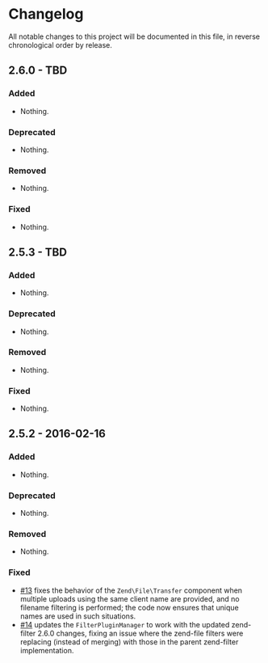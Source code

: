 # Changelog

All notable changes to this project will be documented in this file, in reverse chronological order by release.

## 2.6.0 - TBD

### Added

- Nothing.

### Deprecated

- Nothing.

### Removed

- Nothing.

### Fixed

- Nothing.

## 2.5.3 - TBD

### Added

- Nothing.

### Deprecated

- Nothing.

### Removed

- Nothing.

### Fixed

- Nothing.

## 2.5.2 - 2016-02-16

### Added

- Nothing.

### Deprecated

- Nothing.

### Removed

- Nothing.

### Fixed

- [#13](https://github.com/zendframework/zend-file/pull/13) fixes the behavior
  of the `Zend\File\Transfer` component when multiple uploads using the same
  client name are provided, and no filename filtering is performed; the code now
  ensures that unique names are used in such situations.
- [#14](https://github.com/zendframework/zend-file/pull/14) updates the
  `FilterPluginManager` to work with the updated zend-filter 2.6.0 changes,
  fixing an issue where the zend-file filters were replacing (instead of
  merging) with those in the parent zend-filter implementation.
